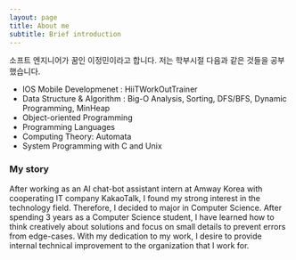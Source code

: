```yaml
---
layout: page
title: About me
subtitle: Brief introduction
---
```


소프트 엔지니어가 꿈인 이정민이라고 합니다. 
저는 학부시절 다음과 같은 것들을 공부했습니다.

- IOS Mobile Developmenet : HiiTWorkOutTrainer
- Data Structure & Algorithm : Big-O Analysis, Sorting, DFS/BFS, Dynamic Programming, MinHeap
- Object-oriented Programming
- Programming Languages
- Computing Theory: Automata
- System Programming with C and Unix


### My story

After working as an AI chat-bot assistant intern at Amway Korea with cooperating IT company KakaoTalk, I found my strong interest in the technology field. Therefore, I decided to major in Computer Science. After spending 3 years as a Computer Science student, I have learned how to think creatively about solutions and focus on small details to prevent errors from edge-cases. With my dedication to my work, I desire to provide internal technical improvement to the organization that I work for. 
